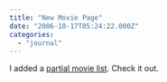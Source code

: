 ```yaml
---
title: "New Movie Page"
date: "2006-10-17T05:24:22.000Z"
categories: 
  - "journal"
---
```


I added a [partial movie list](http://www.migratorynerd.com/index.php/about/my-favourite-movies/movies-i-own/). Check it out.
